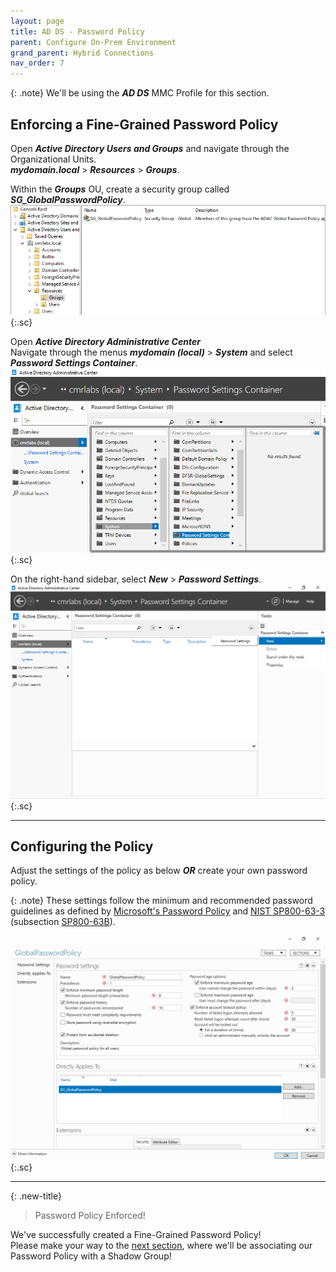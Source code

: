 ```yaml
---
layout: page
title: AD DS - Password Policy
parent: Configure On-Prem Environment
grand_parent: Hybrid Connections
nav_order: 7
---
```




{: .note}
We'll be using the ***AD DS*** MMC Profile for this section.  


## Enforcing a Fine-Grained Password Policy


Open ***Active Directory Users and Groups*** and navigate through the Organizational Units.  
***mydomain.local*** > ***Resources*** > ***Groups***.  

Within the ***Groups*** OU, create a security group called ***SG_GlobalPasswordPolicy***.  
![](/assets/images/projects/project01/configure-on-prem/AD/password-policy-1.png "AD DS - User - 1"){:.sc}  

Open ***Active Directory Administrative Center***  
Navigate through the menus ***mydomain (local)*** > ***System*** and select ***Password Settings Container***.  
![](/assets/images/projects/project01/configure-on-prem/AD/password-policy-2.png "AD DS - User - 2"){:.sc}  

On the right-hand sidebar, select ***New*** > ***Password Settings***.  
![](/assets/images/projects/project01/configure-on-prem/AD/password-policy-3.png "AD DS - User - 3"){:.sc}  



---



## Configuring the Policy

Adjust the settings of the policy as below ***OR*** create your own password policy.  

{: .note}
These settings follow the minimum and recommended password guidelines as defined by [Microsoft's Password Policy] and [NIST SP800-63-3] (subsection [SP800-63B]).  

![](/assets/images/projects/project01/configure-on-prem/AD/password-policy-4.png "AD DS - User - 4"){:.sc}  



---



{: .new-title}
> Password Policy Enforced!
>
We've successfully created a Fine-Grained Password Policy!  
Please make your way to the [next section], where we'll be associating our Password Policy with a Shadow Group!



[next section]: /projects/project01/project01_children/project01_configure-onprem-shadow
[Microsoft's Password Policy]: https://learn.microsoft.com/en-us/microsoft-365/admin/misc/password-policy-recommendations?view=o365-worldwide
[NIST SP800-63-3]: https://pages.nist.gov/800-63-3/sp800-63-3.html
[SP800-63B]: https://pages.nist.gov/800-63-3/sp800-63b.html
